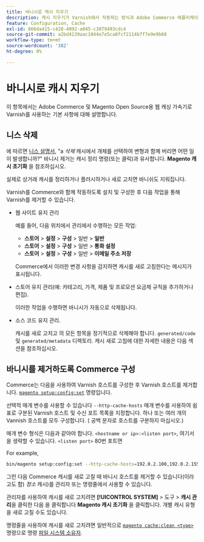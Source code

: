 ```yaml
---
title: 바니시로 캐시 지우기
description: 캐시 지우기가 Varnish에서 작동하는 방식과 Adobe Commerce 애플리케이션의 웹 캐싱 가속기로 사용하는 방법을 알아봅니다.
feature: Configuration, Cache
exl-id: 866da415-c428-4092-a045-c3079493cdc4
source-git-commit: a2bd4139aac1044e7e5ca8fcf2114b7f7e9e9b68
workflow-type: tm+mt
source-wordcount: '382'
ht-degree: 0%

---
```


# 바니시로 캐시 지우기

이 항목에서는 Adobe Commerce 및 Magento Open Source용 웹 캐싱 가속기로 Varnish를 사용하는 기본 사항에 대해 설명합니다.

## 니스 삭제

에 따르면 [니스 설명서](https://www.varnish-cache.org/docs/trunk/users-guide/purging.html), &quot;a *삭제* 캐시에서 개체를 선택하여 변형과 함께 버리면 어떤 일이 발생합니까?&quot; 바니시 제거는 캐시 정리 명령(또는 클릭)과 유사합니다. **Magento 캐시 초기화** 을 참조하십시오.

실제로 상거래 캐시를 정리하거나 플러시하거나 새로 고치면 바니쉬도 지워집니다.

Varnish를 Commerce와 함께 작동하도록 설치 및 구성한 후 다음 작업을 통해 Varnish를 제거할 수 있습니다.

- 웹 사이트 유지 관리

  예를 들어, 다음 위치에서 관리에서 수행하는 모든 작업:

   - **스토어** > **설정** > **구성** > 일반 > **일반**
   - **스토어** > **설정** > **구성** > 일반 > **통화 설정**
   - **스토어** > **설정** > **구성** > 일반 > **이메일 주소 저장**

  Commerce에서 이러한 변경 사항을 감지하면 캐시를 새로 고침한다는 메시지가 표시됩니다.

- 스토어 유지 관리(예: 카테고리, 가격, 제품 및 프로모션 요금제 규칙을 추가하거나 편집).

  이러한 작업을 수행하면 바니시가 자동으로 삭제됩니다.

- 소스 코드 유지 관리.

  캐시를 새로 고치고 의 모든 항목을 정기적으로 삭제해야 합니다. `generated/code` 및 `generated/metadata` 디렉토리. 캐시 새로 고침에 대한 자세한 내용은 다음 섹션을 참조하십시오.

## 바니시를 제거하도록 Commerce 구성

Commerce는 다음을 사용하여 Varnish 호스트를 구성한 후 Varnish 호스트를 제거합니다. [`magento setup:config:set`](https://devdocs.magento.com/guides/v2.4/reference/cli/magento.html#setupconfigset) 명령입니다.

선택적 매개 변수를 사용할 수 있습니다 `--http-cache-hosts` 매개 변수를 사용하여 쉼표로 구분된 Varnish 호스트 및 수신 포트 목록을 지정합니다. 하나 또는 여러 개의 Vannish 호스트를 모두 구성합니다. ( 공백 문자로 호스트를 구분하지 마십시오.)

매개 변수 형식은 다음과 같아야 합니다. `<hostname or ip>:<listen port>`, 여기서 을 생략할 수 있습니다. `<listen port>` 80번 포트면

For example,

```bash
bin/magento setup:config:set --http-cache-hosts=192.0.2.100,192.0.2.155:6081
```

그런 다음 Commerce 캐시를 새로 고칠 때 바니시 호스트를 제거할 수 있습니다(이라고도 함) *청소* 캐시)를 관리자 또는 명령줄에서 사용할 수 있습니다.

관리자를 사용하여 캐시를 새로 고치려면 **[!UICONTROL SYSTEM]** > 도구 > **캐시 관리**&#x200B;을 클릭한 다음 을 클릭합니다 **Magento 캐시 초기화** 을 클릭합니다. 개별 캐시 유형을 새로 고칠 수도 있습니다.

명령줄을 사용하여 캐시를 새로 고치려면 일반적으로 [`magento cache:clean <type>`](../cli/manage-cache.md#clean-and-flush-cache-types) 명령으로 명령 [파일 시스템 소유자](../../installation/prerequisites/file-system/overview.md).
